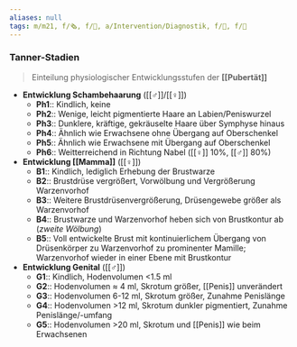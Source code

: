 ```yaml
---
aliases: null
tags: m/m21, f/🗞️, f/🦄, a/Intervention/Diagnostik, f/🦩, f/🍆
---
```

### Tanner-Stadien
> Einteilung physiologischer Entwicklungsstufen der **[[Pubertät]]**
- **Entwicklung Schambehaarung** ([[♂]]/[[♀]])
	- **Ph1**:: Kindlich, keine
	- **Ph2**:: Wenige, leicht pigmentierte Haare an Labien/Peniswurzel
	- **Ph3**:: Dunklere, kräftige, gekräuselte Haare über Symphyse hinaus
	- **Ph4**:: Ähnlich wie Erwachsene ohne Übergang auf Oberschenkel
	- **Ph5**:: Ähnlich wie Erwachsene mit Übergang auf Oberschenkel
	- **Ph6**:: Weitterreichend in Richtung Nabel ([[♀]] 10%, [[♂]] 80%)
- **Entwicklung [[Mamma]]** ([[♀]])
	- **B1**:: Kindlich, lediglich Erhebung der Brustwarze
	- **B2**:: Brustdrüse vergrößert, Vorwölbung und Vergrößerung Warzenvorhof
	- **B3**:: Weitere Brustdrüsenvergrößerung, Drüsengewebe größer als Warzenvorhof
	- **B4**:: Brustwarze und Warzenvorhof heben sich von Brustkontur ab (*zweite Wölbung*)
	- **B5**:: Voll entwickelte Brust mit kontinuierlichem Übergang von Drüsenkörper zu Warzenvorhof zu prominenter Mamille; Warzenvorhof wieder in einer Ebene mit Brustkontur
- **Entwicklung Genital** ([[♂]])
	- **G1**:: Kindlich, Hodenvolumen <1.5 ml
	- **G2**:: Hodenvolumen ≈ 4 ml, Skrotum größer, [[Penis]] unverändert
	- **G3**:: Hodenvolumen 6-12 ml, Skrotum größer, Zunahme Penislänge
	- **G4**:: Hodenvolumen >12 ml, Skrotum dunkler pigmentiert, Zunahme Penislänge/-umfang
	- **G5**:: Hodenvolumen >20 ml, Skrotum und [[Penis]] wie beim Erwachsenen